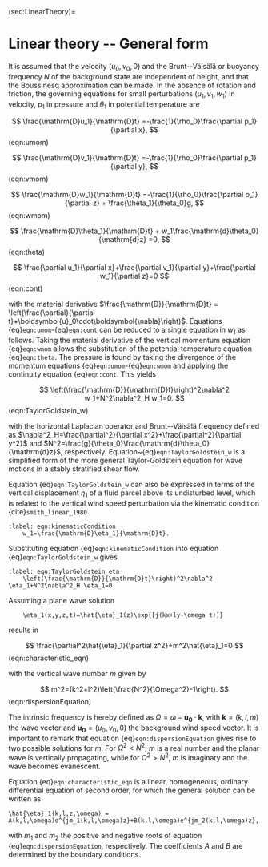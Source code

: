 (sec:LinearTheory)=
# Linear theory -- General form

It is assumed that the velocity $(u_0,v_0,0)$ and the Brunt--Väisälä or buoyancy frequency $N$ of the background state are independent of height, and that the Boussinesq approximation can be made. In the absence of rotation and friction, the governing equations for small perturbations $(u_1,v_1,w_1)$ in velocity, $p_1$ in pressure and $\theta_1$ in potential temperature are

$$
    \frac{\mathrm{D}u_1}{\mathrm{D}t} =-\frac{1}{\rho_0}\frac{\partial p_1}{\partial x},
$$ (eqn:umom)

$$
   \frac{\mathrm{D}v_1}{\mathrm{D}t} =-\frac{1}{\rho_0}\frac{\partial p_1}{\partial y},
$$ (eqn:vmom)

$$
    \frac{\mathrm{D}w_1}{\mathrm{D}t} =-\frac{1}{\rho_0}\frac{\partial p_1}{\partial z} + \frac{\theta_1}{\theta_0}g,
$$ (eqn:wmom)

$$
    \frac{\mathrm{D}\theta_1}{\mathrm{D}t} + w_1\frac{\mathrm{d}\theta_0}{\mathrm{d}z} =0,
$$ (eqn:theta)

$$
    \frac{\partial u_1}{\partial x}+\frac{\partial v_1}{\partial y}+\frac{\partial w_1}{\partial z}=0
$$ (eqn:cont)

with the material derivative $\frac{\mathrm{D}}{\mathrm{D}t} = \left(\frac{\partial}{\partial t}+\boldsymbol{u}_0\cdot\boldsymbol{\nabla}\right)$. Equations {eq}`eqn:umom`-{eq}`eqn:cont` can be reduced to a single equation in $w_1$ as follows. Taking the material derivative of the vertical momentum equation {eq}`eqn:wmom` allows the substitution of the potential temperature equation {eq}`eqn:theta`. The pressure is found by taking the divergence of the momentum equations {eq}`eqn:umom`-{eq}`eqn:wmom` and applying the continuity equation {eq}`eqn:cont`. This yields

$$
    \left(\frac{\mathrm{D}}{\mathrm{D}t}\right)^2\nabla^2 w_1+N^2\nabla^2_H w_1=0.
$$ (eqn:TaylorGoldstein_w)

with the horizontal Laplacian operator and Brunt--Väisälä frequency defined as $\nabla^2_H=\frac{\partial^2}{\partial x^2}+\frac{\partial^2}{\partial y^2}$ and $N^2=\frac{g}{\theta_0}\frac{\mathrm{d}\theta_0}{\mathrm{d}z}$, respectively. Equation~{eq}`eqn:TaylorGoldstein_w` is a simplified form of the more general Taylor-Goldstein equation for wave motions in a stably stratified shear flow.

Equation {eq}`eqn:TaylorGoldstein_w` can also be expressed in terms of the vertical displacement $\eta_1$ of a fluid parcel above its undisturbed level, which is related to the vertical wind speed perturbation via the kinematic condition {cite}`smith_linear_1980`
```{math}
:label: eqn:kinematicCondition
    w_1=\frac{\mathrm{D}\eta_1}{\mathrm{D}t}.
```
Substituting equation {eq}`eqn:kinematicCondition` into equation {eq}`eqn:TaylorGoldstein_w` gives
```{math}
:label: eqn:TaylorGoldstein_eta
    \left(\frac{\mathrm{D}}{\mathrm{D}t}\right)^2\nabla^2 \eta_1+N^2\nabla^2_H \eta_1=0.
```
Assuming a plane wave solution
```{math}
    \eta_1(x,y,z,t)=\hat{\eta}_1(z)\exp{[j(kx+ly-\omega t)]}
```
results in

$$
    \frac{\partial^2\hat{\eta}_1}{\partial z^2}+m^2\hat{\eta}_1=0
$$ (eqn:characteristic_eqn)

with the vertical wave number $m$ given by

$$
    m^2=(k^2+l^2)\left(\frac{N^2}{\Omega^2}-1\right).
$$ (eqn:dispersionEquation)

The intrinsic frequency is hereby defined as $\Omega=\omega-\mathbf{u_0}\cdot\mathbf{k}$, with $\mathbf{k}=(k,l,m)$ the wave vector and $\mathbf{u_0}=(u_0,v_0,0)$ the background wind speed vector. It is important to remark that equation {eq}`eqn:dispersionEquation` gives rise to two possible solutions for $m$. For $\Omega^2<N^2$, $m$ is a real number and the planar wave is vertically propagating, while for $\Omega^2>N^2$, $m$ is imaginary and the wave becomes evanescent.

Equation {eq}`eqn:characteristic_eqn` is a linear, homogeneous, ordinary differential equation of second order, for which the general solution can be written as
```{math}
\hat{\eta}_1(k,l,z,\omega) = A(k,l,\omega)e^{jm_1(k,l,\omega)z}+B(k,l,\omega)e^{jm_2(k,l,\omega)z},
```
with $m_1$ and $m_2$ the positive and negative roots of equation {eq}`eqn:dispersionEquation`, respectively. The coefficients $A$ and $B$ are determined by the boundary conditions.